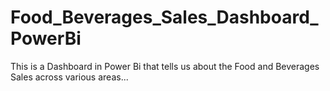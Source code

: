 # Food_Beverages_Sales_Dashboard_PowerBi
This is a Dashboard in Power Bi that tells us about the Food and Beverages Sales across various areas...
